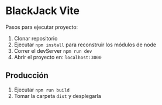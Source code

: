 # BlackJack Vite

Pasos para ejecutar proyecto:

1. Clonar repositorio
2. Ejecutar ```npm install``` para reconstruir los módulos de node
3. Correr el devServer ```npm run dev```
4. Abrir el proyecto en: ```localhost:3000```
## Producción

1. Ejecutar ```npm run build```
2. Tomar la carpeta ```dist``` y desplegarla